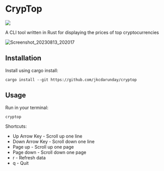 # CrypTop 
![](https://github.com/jkcdarunday/cryptop/actions/workflows/lint.yml/badge.svg)

A CLI tool written in Rust for displaying the prices of top cryptocurrencies

![Screenshot_20230813_202017](https://github.com/jkcdarunday/cryptop/assets/4564810/57d4c08a-5644-498f-99b8-89df1bfbe038)

## Installation
Install using cargo install:
```
cargo install --git https://github.com/jkcdarunday/cryptop
```

## Usage
Run in your terminal:
```
cryptop
```

Shortcuts:
- Up Arrow Key - Scroll up one line
- Down Arrow Key - Scroll down one line
- Page up - Scroll up one page
- Page down - Scroll down one page
- r - Refresh data
- q - Quit
